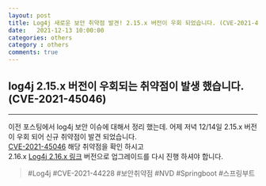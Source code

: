 ```yaml
---
layout: post
title: Log4j 새로운 보안 취약점 발견! 2.15.x 버전이 우회 되었습니다. (CVE-2021-45046)
date:   2021-12-13 10:00:00
categories: others
category : others
comments: true 
---
```


## log4j 2.15.x 버전이 우회되는 취약점이 발생 했습니다. (CVE-2021-45046)
--------

이전 포스팅에서 log4j 보안 이슈에 대해서 정리 했는데. 어제 저녁 12/14일 2.15.x 버전이 우회 되어 신규 취약점이 발견 되었습니다.  
[CVE-2021-45046](https://nvd.nist.gov/vuln/detail/CVE-2021-45046) 해당 취약점을 확인 하시고  
2.16.x [Log4j 2.16.x 링크](https://logging.apache.org/log4j/2.x/changes-report.html#a2.16.0) 버전으로 업그레이드를 다시 진행 하셔야 합니다.

> #Log4j #CVE-2021-44228 #보안취약점 #NVD #Springboot #스프링부트
